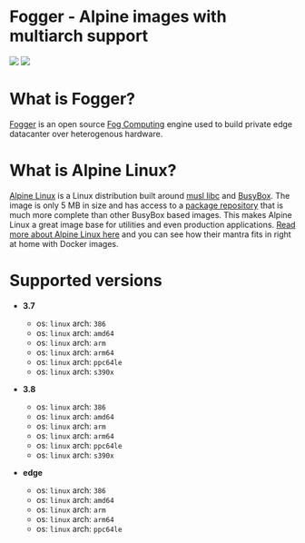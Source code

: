 Fogger - Alpine images with multiarch support
==================

[![](https://img.shields.io/badge/made%20by-Fogger%20Inc-blue.svg?style=flat-square)](http://fogger.io)
[![](https://img.shields.io/badge/project-Fogger-blue.svg?style=flat-square)](http://fogger.io/)


# What is Fogger?
[Fogger](https://fogger.io) is an open source [Fog Computing](https://en.wikipedia.org/wiki/Fog_computing) engine used to build private edge datacanter over heterogenous hardware. 

# What is Alpine Linux?
[Alpine Linux](http://alpinelinux.org/) is a Linux distribution built around [musl libc](http://www.musl-libc.org/) and [BusyBox](http://www.busybox.net/). The image is only 5 MB in size and has access to a [package repository](http://forum.alpinelinux.org/packages) that is much more complete than other BusyBox based images. This makes Alpine Linux a great image base for utilities and even production applications. [Read more about Alpine Linux here](https://www.alpinelinux.org/about/) and you can see how their mantra fits in right at home with Docker images.

# Supported versions
* **3.7**
    - os: `linux` arch: `386`
    - os: `linux` arch: `amd64`
    - os: `linux` arch: `arm`
    - os: `linux` arch: `arm64`
    - os: `linux` arch: `ppc64le`
    - os: `linux` arch: `s390x`
* **3.8**
    - os: `linux` arch: `386`
    - os: `linux` arch: `amd64`
    - os: `linux` arch: `arm`
    - os: `linux` arch: `arm64`
    - os: `linux` arch: `ppc64le`
    - os: `linux` arch: `s390x`

* **edge**
    - os: `linux` arch: `386`
    - os: `linux` arch: `amd64`
    - os: `linux` arch: `arm`
    - os: `linux` arch: `arm64`
    - os: `linux` arch: `ppc64le`
